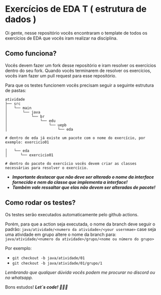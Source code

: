 # Exercícios de EDA T ( estrutura de dados ) #

Oi gente, nesse repositório vocês encontraram o template de todos os exercícios de EDA que vocês iram realizar na disciplina.

## Como funciona? ##
Vocês devem fazer um fork desse repositório e iram resolver os exercícios dentro do seu fork. 
Quando vocês terminarem de resolver os exercícios, vocês iram fazer um pull request para esse repositório.

Para que os testes funcionem vocês precisam seguir a seguinte estrutura de pastas:
```
atividade
├── src
│   └── main
│       └── java
│           └── br
│               └── edu
│                   └── uepb
│                       └── eda

# dentro de eda já existe um pacote com o nome do exercício, por exemplo: exercicio01

│   └── eda
│      └── exercicio01

# dentro do pacote do exercício vocês devem criar as classes necessárias para resolver o exercício.
```

- ***Importante destacar que não deve ser alterado o nome da interface fornecida e nem da classe que implementa a interface!***
- ***Também vale ressaltar que elas não devem ser alteradas de pacote!***

## Como rodar os testes? ##

Os testes serão executados automaticamente pelo github actions.

Porém, para que a action seja executada, o nome da branch deve seguir o padrão: `java/atividade/<numero da atividade>/<your usernmae>`
case seja uma atividade em grupo altere o nome da branch para: `java/atividade/<numero da atividade>/grupo/<nome ou número do grupo>`

Por exemplo: 
- `git checkout -b java/atividade/01`
- `git checkout -b java/atividade/01/grupo/1`

*Lembrando que qualquer dúvida vocês podem me procurar no discord ou no whatsapp.*

Bons estudos! ***Let`s code! 🚀🚀🚀***

